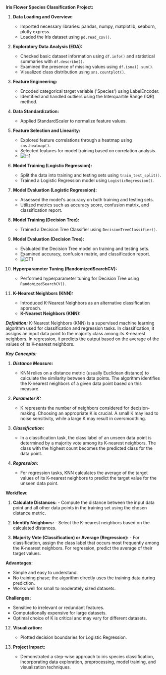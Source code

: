 **Iris Flower Species Classification Project:**

1. **Data Loading and Overview:**
   - Imported necessary libraries: pandas, numpy, matplotlib, seaborn, plotly express.
   - Loaded the Iris dataset using `pd.read_csv()`.

2. **Exploratory Data Analysis (EDA):**
   - Checked basic dataset information using `df.info()` and statistical summaries with `df.describe()`.
   - Examined the presence of missing values using `df.isna().sum()`.
   - Visualized class distribution using `sns.countplot()`.

3. **Feature Engineering:**
   - Encoded categorical target variable ('Species') using LabelEncoder.
   - Identified and handled outliers using the Interquartile Range (IQR) method.

4. **Data Standardization:**
   - Applied StandardScaler to normalize feature values.

5. **Feature Selection and Linearity:**
   - Explored feature correlations through a heatmap using `sns.heatmap()`.
   - Selected features for model training based on correlation analysis.
   - ![H1](https://github.com/Rutuja-Salunke/Iris-Flower-Species-Classification/assets/102023809/7ec99c7a-954d-403b-88a3-6eb094532ad5)


6. **Model Training (Logistic Regression):**
   - Split the data into training and testing sets using `train_test_split()`.
   - Trained a Logistic Regression model using `LogisticRegression()`.

7. **Model Evaluation (Logistic Regression):**
   - Assessed the model's accuracy on both training and testing sets.
   - Utilized metrics such as accuracy score, confusion matrix, and classification report.

8. **Model Training (Decision Tree):**
   - Trained a Decision Tree Classifier using `DecisionTreeClassifier()`.

9. **Model Evaluation (Decision Tree):**
   - Evaluated the Decision Tree model on training and testing sets.
   - Examined accuracy, confusion matrix, and classification report.
   - ![DT1](https://github.com/Rutuja-Salunke/Iris-Flower-Species-Classification/assets/102023809/478416b7-459d-4a01-9046-0ca9d27896f7)

10. **Hyperparameter Tuning (RandomizedSearchCV):**
    - Performed hyperparameter tuning for Decision Tree using `RandomizedSearchCV()`.

11. **K-Nearest Neighbors (KNN):**
    - Introduced K-Nearest Neighbors as an alternative classification approach.
    - **K-Nearest Neighbors (KNN):**

***Definition:***
K-Nearest Neighbors (KNN) is a supervised machine learning algorithm used for classification and regression tasks. In classification, it assigns an input data point to the majority class among its K-nearest neighbors. In regression, it predicts the output based on the average of the values of its K-nearest neighbors.

***Key Concepts:***

1. ***Distance Measure:***
   - KNN relies on a distance metric (usually Euclidean distance) to calculate the similarity between data points. The algorithm identifies the K-nearest neighbors of a given data point based on this measure.

2. ***Parameter K:***
   - K represents the number of neighbors considered for decision-making. Choosing an appropriate K is crucial. A small K may lead to noise sensitivity, while a large K may result in oversmoothing.

3. ***Classification:***
   - In a classification task, the class label of an unseen data point is determined by a majority vote among its K-nearest neighbors. The class with the highest count becomes the predicted class for the data point.

4. ***Regression:***
   - For regression tasks, KNN calculates the average of the target values of its K-nearest neighbors to predict the target value for the unseen data point.

**Workflow:**

   1. **Calculate Distances:**
     - Compute the distance between the input data point and all other data points in the training set using the chosen distance metric.

   2. **Identify Neighbors:**
     - Select the K-nearest neighbors based on the calculated distances.

   3. **Majority Vote (Classification) or Average (Regression):**
     - For classification, assign the class label that occurs most frequently among the K-nearest neighbors. For regression, predict the average of their target values.

**Advantages:**
- Simple and easy to understand.
- No training phase; the algorithm directly uses the training data during prediction.
- Works well for small to moderately sized datasets.

**Challenges:**
- Sensitive to irrelevant or redundant features.
- Computationally expensive for large datasets.
- Optimal choice of K is critical and may vary for different datasets.


12. **Visualization:**
    - Plotted decision boundaries for Logistic Regression.

13. **Project Impact:**
    - Demonstrated a step-wise approach to iris species classification, incorporating data exploration, preprocessing, model training, and visualization techniques.
